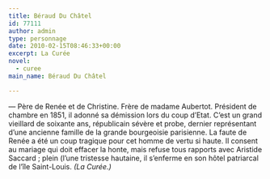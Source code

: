 ```yaml
---
title: Béraud Du Châtel
id: 77111
author: admin
type: personnage
date: 2010-02-15T08:46:33+00:00
excerpt: La Curée
novel:
  - curee
main_name: Béraud Du Châtel

---
```

— Père de Renée et de Christine. Frère de madame Aubertot. Président de chambre en 1851, il adonné sa démission lors du coup d&rsquo;Etat. C&rsquo;est un grand vieillard de soixante ans, républicain sévère et probe, dernier représentant d&rsquo;une ancienne famille de la grande bourgeoisie parisienne. La faute de Renée a été un coup tragique pour cet homme de vertu si haute. Il consent au mariage qui doit effacer la honte, mais refuse tous rapports avec Aristide Saccard ; plein (l&rsquo;une tristesse hautaine, il s&rsquo;enferme en son hôtel patriarcal de l&rsquo;île Saint-Louis. _(La Curée.)_